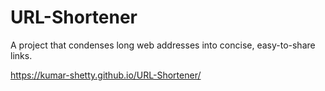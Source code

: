 # URL-Shortener

A project that condenses long web addresses into concise, easy-to-share links.

https://kumar-shetty.github.io/URL-Shortener/
